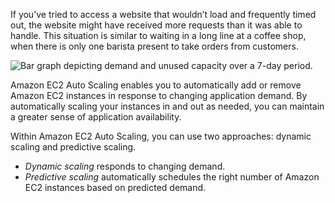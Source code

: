 If you’ve tried to access a website that wouldn’t load and frequently timed out, the website might have received more requests than it was able to handle. This situation is similar to waiting in a long line at a coffee shop, when there is only one barista present to take orders from customers.

![Bar graph depicting demand and unused capacity over a 7-day period.](https://explore.skillbuilder.aws/files/a/w/aws_prod1_docebosaas_com/1710817200/f5zUjdcRICrR5PM_ytHI9Q/tincan/c8957d640c3a0f679bf6e6bb7f125de41ac6ad45/assets/kXbKWJIt-XaEGl-r_EVco4LYrtdoEY2Je.png)

Amazon EC2 Auto Scaling enables you to automatically add or remove Amazon EC2 instances in response to changing application demand. By automatically scaling your instances in and out as needed, you can maintain a greater sense of application availability.

Within Amazon EC2 Auto Scaling, you can use two approaches: dynamic scaling and predictive scaling.

- _Dynamic scaling_ responds to changing demand. 
- _Predictive scaling_ automatically schedules the right number of Amazon EC2 instances based on predicted demand.